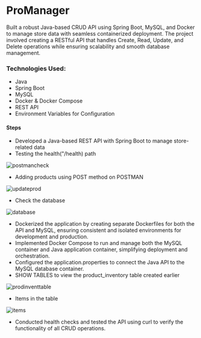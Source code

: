 # ProManager
Built a robust Java-based CRUD API using Spring Boot, MySQL, and Docker to manage store data with seamless containerized deployment. The project involved creating a RESTful API that handles Create, Read, Update, and Delete operations while ensuring scalability and smooth database management.

### Technologies Used:
- Java
- Spring Boot
- MySQL
- Docker & Docker Compose
- REST API
- Environment Variables for Configuration


 #### Steps
- Developed a Java-based REST API with Spring Boot to manage store-related data
- Testing the health("/health) path




![postmancheck](https://github.com/user-attachments/assets/14b2c859-5ef6-456b-aca0-0b42194efcff)

- Adding products using POST method on POSTMAN




![updateprod](https://github.com/user-attachments/assets/0ecf597b-9167-4a9e-b4b4-7fda436e6fcc)


- Check the database










![database](https://github.com/user-attachments/assets/68a7f4a5-f92a-4911-b658-a87402dee985)










 








- Dockerized the application by creating separate Dockerfiles for both the API and MySQL, ensuring consistent and isolated environments for development and production.
- Implemented Docker Compose to run and manage both the MySQL container and Java application container, simplifying deployment and orchestration.
- Configured the application.properties to connect the Java API to the MySQL database container.
- SHOW TABLES to view the product_inventory table created earlier









![prodinventtable](https://github.com/user-attachments/assets/91a307c8-8851-4610-843f-fb8fee56a933)

- Items in the table





![items](https://github.com/user-attachments/assets/87adae87-93e2-46ea-a338-5f04f3e60bf9)






- Conducted health checks and tested the API using curl to verify the functionality of all CRUD operations.
